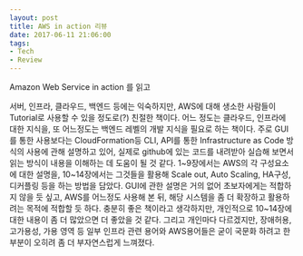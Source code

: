```yaml
---
layout: post
title: AWS in action 리뷰
date: 2017-06-11 21:06:00
tags:
- Tech
- Review
---
```


Amazon Web Service in action 를 읽고

서버, 인프라, 클라우드, 백엔드 등에는 익숙하지만, AWS에 대해 생소한 사람들이 Tutorial로 사용할 수 있을 정도로(?) 친절한 책이다. 어느 정도는 클라우드, 인프라에 대한 지식을, 또 어느정도는 백엔드 레벨의 개발 지식을 필요로 하는 책이다. 주로 GUI를 통한 사용보다는 CloudFormation등 CLI, API를 통한 Infrastructure as Code 방식의 사용에 관해 설명하고 있어, 실제로 github에 있는 코드를 내려받아 실습해 보면서 읽는 방식이 내용을 이해하는 데 도움이 될 것 같다.
1~9장에서는 AWS의 각 구성요소에 대한 설명을, 10~14장에서는 그것들을 활용해 Scale out, Auto Scaling, HA구성, 디커플링 등을 하는 방법을 담았다. GUI에 관한 설명은 거의 없어 초보자에게는 적합하지 않을 듯 싶고, AWS를 어느정도 사용해 본 뒤, 해당 시스템을 좀 더 확장하고 활용하려는 목적에 적합할 듯 하다.
충분히 좋은 책이라고 생각하지만, 개인적으로 10~14장에 대한 내용이 좀 더 많았으면 더 좋았을 것 같다. 그리고 개인마다 다르겠지만, 장애허용, 고가용성, 가용 영역 등 일부 인프라 관련 용어와 AWS용어들은 굳이 국문화 하려고 한 부분이 오히려 좀 더 부자연스럽게 느껴졌다.
